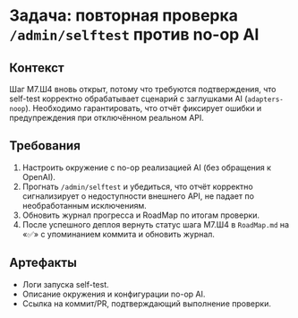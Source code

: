 # Задача: повторная проверка `/admin/selftest` против no-op AI

## Контекст
Шаг М7.Ш4 вновь открыт, потому что требуются подтверждения, что self-test корректно обрабатывает сценарий с заглушками AI (`adapters-noop`). Необходимо гарантировать, что отчёт фиксирует ошибки и предупреждения при отключённом реальном API.

## Требования
1. Настроить окружение с no-op реализацией AI (без обращения к OpenAI).
2. Прогнать `/admin/selftest` и убедиться, что отчёт корректно сигнализирует о недоступности внешнего API, не падает по необработанным исключениям.
3. Обновить журнал прогресса и RoadMap по итогам проверки.
4. После успешного деплоя вернуть статус шага М7.Ш4 в `RoadMap.md` на «✅» с упоминанием коммита и обновить журнал.

## Артефакты
- Логи запуска self-test.
- Описание окружения и конфигурации no-op AI.
- Ссылка на коммит/PR, подтверждающий выполнение проверки.
